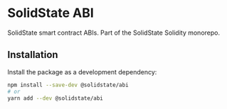 # SolidState ABI

SolidState smart contract ABIs.  Part of the SolidState Solidity monorepo.

## Installation

Install the package as a development dependency:

```bash
npm install --save-dev @solidstate/abi
# or
yarn add --dev @solidstate/abi
```
